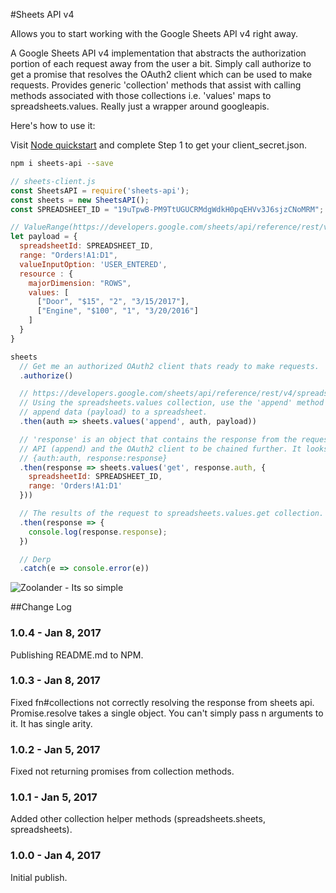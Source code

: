 #Sheets API v4

Allows you to start working with the Google Sheets API v4 right away.


A Google Sheets API v4 implementation that abstracts the authorization portion of each request away from the user a bit. Simply call authorize to get a promise that resolves the OAuth2 client which can be used to make requests. Provides generic 'collection' methods that assist with calling methods associated with those collections i.e. 'values' maps to spreadsheets.values. Really just a wrapper around googleapis.

Here's how to use it:

Visit [Node quickstart](https://developers.google.com/sheets/api/quickstart/nodejs) and complete Step 1 to get your client_secret.json.

```bash
npm i sheets-api --save
```
```javascript
// sheets-client.js
const SheetsAPI = require('sheets-api');
const sheets = new SheetsAPI();
const SPREADSHEET_ID = "19uTpwB-PM9TtUGUCRMdgWdkH0pqEHVv3J6sjzCNoMRM";

// ValueRange(https://developers.google.com/sheets/api/reference/rest/v4/spreadsheets.values#ValueRange)
let payload = {
  spreadsheetId: SPREADSHEET_ID,
  range: "Orders!A1:D1",
  valueInputOption: 'USER_ENTERED',
  resource : {
    majorDimension: "ROWS",
    values: [
      ["Door", "$15", "2", "3/15/2017"],
      ["Engine", "$100", "1", "3/20/2016"]
    ]
  }
}

sheets
  // Get me an authorized OAuth2 client thats ready to make requests.
  .authorize()

  // https://developers.google.com/sheets/api/reference/rest/v4/spreadsheets.values/append
  // Using the spreadsheets.values collection, use the 'append' method to
  // append data (payload) to a spreadsheet.
  .then(auth => sheets.values('append', auth, payload))

  // 'response' is an object that contains the response from the request to the
  // API (append) and the OAuth2 client to be chained further. It looks like this:
  // {auth:auth, response:response}
  .then(response => sheets.values('get', response.auth, {
    spreadsheetId: SPREADSHEET_ID,
    range: 'Orders!A1:D1'
  }))

  // The results of the request to spreadsheets.values.get collection.
  .then(response => {
    console.log(response.response);
  })

  // Derp
  .catch(e => console.error(e))
```

![Zoolander - Its so simple](https://cdn.meme.am/cache/instances/folder28/500x/65581028.jpg)

##Change Log

### 1.0.4 - Jan 8, 2017
Publishing README.md to NPM.

### 1.0.3 - Jan 8, 2017
Fixed fn#collections not correctly resolving the response from sheets api. Promise.resolve takes a single object. You can't simply pass n arguments to it. It has single arity.

### 1.0.2 - Jan 5, 2017
Fixed not returning promises from collection methods.

### 1.0.1 - Jan 5, 2017
Added other collection helper methods (spreadsheets.sheets, spreadsheets).

### 1.0.0 - Jan 4, 2017
Initial publish.
